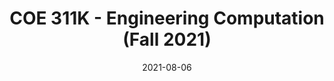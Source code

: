 ---
title: 'COE 311K - Engineering Computation (Fall 2021)'
summary: 'Department of Aerospace Engineering and Engineering Mechanics, The University of Texas at Austin'
date: '2021-08-06'
# tags: ["Teaching", "Undergraduate Level"]
external_link: "https://prashjha.github.io/COE-311K-Fall2021-website/"
url_code: "https://github.com/prashjha/COE-311K-Fall2021"
---